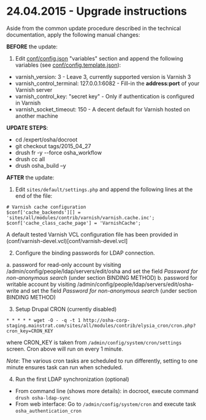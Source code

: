 24.04.2015 - Upgrade instructions
==================================

Aside from the common update procedure described in the technical documentation, apply the following manual changes:

__BEFORE__ the update:

1. Edit [conf/config.json](conf/config.json) "variables" section and append the following variables (see [conf/config.template.json](config.template.json)):
  * varnish_version: 3 - Leave 3, currently supported version is Varnish 3
  * varnish_control_terminal: 127.0.0.1:6082 - Fill-in the __address:port__ of your Varnish server
  * varnish_control_key: "secret key" - Only if authentication is configured in Varnish
  * varnish_socket_timeout: 150 - A decent default for Varnish hosted on another machine

__UPDATE STEPS__:

  * cd /expert/osha/docroot
  * git checkout tags/2015_04_27
  * drush fr -y --force osha_workflow
  * drush cc all
  * drush osha_build –y

__AFTER__ the update:

1. Edit `sites/default/settings.php` and append the following lines at the end of the file:
```
# Varnish cache configuration
$conf['cache_backends'][] = 'sites/all/modules/contrib/varnish/varnish.cache.inc';
$conf['cache_class_cache_page'] = 'VarnishCache';
```
A default tested Varnish VCL configuration file has been provided in (conf/varnish-devel.vcl)[conf/varnish-devel.vcl]

2. Configure the binding passwords for LDAP connection.

a. password for read-only account by visiting /admin/config/people/ldap/servers/edit/osha and set the field *Password for non-anonymous search* (under section BINDING METHOD)
b. password for writable account by visiting /admin/config/people/ldap/servers/edit/osha-write and set the field *Password for non-anonymous search* (under section BINDING METHOD)


3. Setup Drupal CRON (currently disabled)
```
* * * * * wget -O - -q -t 1 http://osha-corp-staging.mainstrat.com/sites/all/modules/contrib/elysia_cron/cron.php?cron_key=CRON_KEY
```

where CRON_KEY is taken from `/admin/config/system/cron/settings` screen. Cron above will run on every 1 minute.

*Note*: The various cron tasks are scheduled to run differently, setting to one minute ensures task can run when scheduled.

4. Run the first LDAP synchronization (optional)
  * From command line (shows more details): in docroot, execute command `drush osha-ldap-sync`
  * From web interface: Go to `/admin/config/system/cron` and execute task `osha_authentication_cron`
